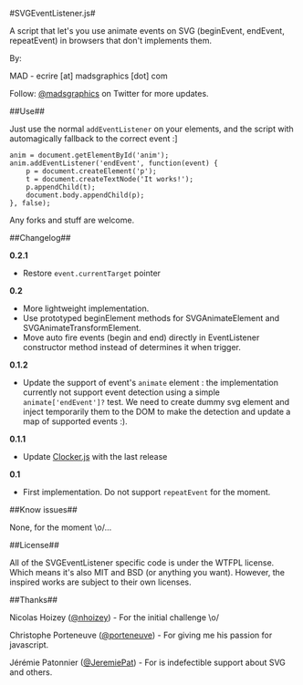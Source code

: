 #SVGEventListener.js#

A script that let's you use animate events on SVG (beginEvent, endEvent, repeatEvent) in browsers that don't implements them.

By:

MAD - ecrire [at] madsgraphics [dot] com


Follow: [@madsgraphics](http://twitter.com/madsgraphics) on Twitter for more updates.

##Use##

Just use the normal `addEventListener` on your elements, and the script with automagically fallback to the correct event :]

    anim = document.getElementById('anim');
    anim.addEventListener('endEvent', function(event) {
        p = document.createElement('p');
        t = document.createTextNode('It works!');
        p.appendChild(t);
        document.body.appendChild(p);
    }, false);

Any forks and stuff are welcome.

##Changelog##

**0.2.1**

* Restore `event.currentTarget` pointer


**0.2**

* More lightweight implementation.
* Use prototyped beginElement methods for SVGAnimateElement and SVGAnimateTransformElement.
* Move auto fire events (begin and end) directly in EventListener constructor method instead of determines it when trigger.


**0.1.2**

* Update the support of event's `animate` element : the implementation currently not support event detection using a simple `animate['endEvent']?` test. We need to create dummy svg element and inject temporarily them to the DOM to make the detection and update a map of supported events :).


**0.1.1**

* Update [Clocker.js](https://github.com/madsgraphics/clocker.js) with the last release


**0.1**

* First implementation. Do not support `repeatEvent` for the moment.


##Know issues##

None, for the moment \o/…


##License##

All of the SVGEventListener specific code is under the WTFPL license. Which means it's also MIT and BSD (or anything you want). However, the inspired works are subject to their own licenses.


##Thanks##

Nicolas Hoizey ([@nhoizey](http://twitter.com/nhoizey)) - For the initial challenge \o/

Christophe Porteneuve ([@porteneuve](http://twitter.com/porteneuve)) - For giving me his passion for javascript.

Jérémie Patonnier ([@JeremiePat](http://twitter.com/jeremiepat)) - For is indefectible support about SVG and others.
